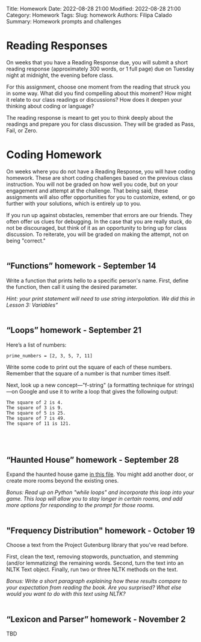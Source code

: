 Title: Homework
Date: 2022-08-28 21:00
Modified: 2022-08-28 21:00
Category: Homework
Tags: 
Slug: homework
Authors: Filipa Calado
Summary: Homework prompts and challenges

# Reading Responses

On weeks that you have a Reading Response due, you will submit a short reading response (approximately 300 words, or 1 full page) due on Tuesday night at midnight, the evening before class.

For this assignment, choose one moment from the reading that struck you in some way. What did you find compelling about this moment? How might it relate to our class readings or discussions? How does it deepen your thinking about coding or language?

The reading response is meant to get you to think deeply about the readings and prepare you for class discussion. They will be graded as Pass, Fail, or Zero.

# Coding Homework

On weeks where you do not have a Reading Response, you will have coding homework. These are short coding challenges based on the previous class instruction. You will not be graded on how well you code, but on your engagement and attempt at the challenge. That being said, these assignments will also offer opportunities for you to customize, extend, or go further with your solutions, which is entirely up to you.

If you run up against obstacles, remember that errors are our friends. They often offer us clues for debugging. In the case that you are really stuck, do not be discouraged, but think of it as an opportunity to bring up for class discussion. To reiterate, you will be graded on making the attempt, not on being "correct."
<br/><br/>

## “Functions” homework - September 14

Write a function that prints hello to a specific person's name. First, define the function, then call it using the desired parameter.

*Hint: your print statement will need to use string interpolation. We did this in Lesson 3: Variables”*
<br/><br/>

## “Loops” homework - September 21

Here’s a list of numbers:

```
prime_numbers = [2, 3, 5, 7, 11]
```

Write some code to print out the square of each of these numbers. Remember that the square of a number is that number times itself.

Next, look up a new concept—"f-string" (a formatting technique for strings)—on Google and use it to write a loop that gives the following output:

```
The square of 2 is 4.
The square of 3 is 9.
The square of 5 is 25.
The square of 7 is 49.
The square of 11 is 121.
```
<br/><br/>

## “Haunted House” homework - September 28

Expand the haunted house game [in this file]({static}/haunted.py). You might add another door, or create more rooms beyond the existing ones. 

*Bonus: Read up on Python "while loops" and incorporate this loop into your game. This loop will allow you to stay longer in certain rooms, and add more options for responding to the prompt for those rooms.*
<br/><br/>

## "Frequency Distribution" homework - October 19

Choose a text from the Project Gutenburg library that you've read before. 

First, clean the text, removing stopwords, punctuation, and stemming (and/or lemmatizing) the remaining words. Second, turn the text into an NLTK Text object. Finally, run two or three NLTK methods on the text.

*Bonus: Write a short paragraph explaining how these results compare to your expectation from reading the book. Are you surprised? What else would you want to do with this text using NLTK?*
<br/><br/>

## “Lexicon and Parser” homework - November 2

TBD